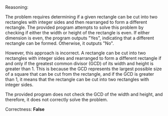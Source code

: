 Reasoning:

The problem requires determining if a given rectangle can be cut into two rectangles with integer sides and then rearranged to form a different rectangle. The provided program attempts to solve this problem by checking if either the width or height of the rectangle is even. If either dimension is even, the program outputs "Yes", indicating that a different rectangle can be formed. Otherwise, it outputs "No".

However, this approach is incorrect. A rectangle can be cut into two rectangles with integer sides and rearranged to form a different rectangle if and only if the greatest common divisor (GCD) of its width and height is greater than 1. This is because the GCD represents the largest possible size of a square that can be cut from the rectangle, and if the GCD is greater than 1, it means that the rectangle can be cut into two rectangles with integer sides.

The provided program does not check the GCD of the width and height, and therefore, it does not correctly solve the problem.

Correctness: **False**